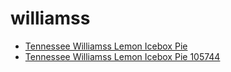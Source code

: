 # williamss

 * [Tennessee Williamss Lemon Icebox Pie](../../index/t/tennessee-williamss-lemon-icebox-pie-105744.json)
 * [Tennessee Williamss Lemon Icebox Pie 105744](../../index/t/tennessee-williamss-lemon-icebox-pie-105744.json)
